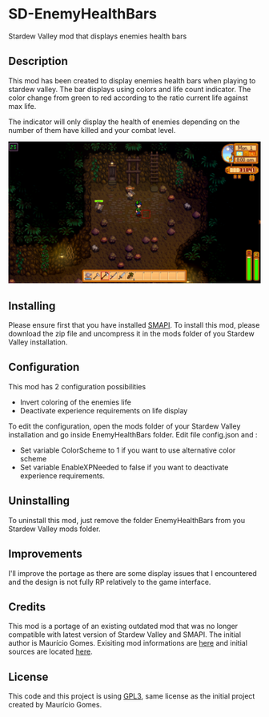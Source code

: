 # SD-EnemyHealthBars
Stardew Valley mod that displays enemies health bars

## Description
This mod has been created to display enemies health bars when playing to stardew valley. The bar displays using colors and life count indicator. The color change from green to red according to the ratio current life against max life.

The indicator will only display the health of enemies depending on the number of them have killed and your combat level.

![Screenshot](https://github.com/TheThor59/SD-EnemyHealthBars/blob/master/images/screenshot1.png)

## Installing
Please ensure first that you have installed [SMAPI](https://www.smapi.io/).
To install this mod, please download the zip file and uncompress it in the mods folder of you Stardew Valley installation.

## Configuration
This mod has 2 configuration possibilities
- Invert coloring of the enemies life
- Deactivate experience requirements on life display

To edit the configuration, open the mods folder of your Stardew Valley installation and go inside EnemyHealthBars folder. Edit file config.json and :
- Set variable ColorScheme to 1 if you want to use alternative color scheme
- Set variable EnableXPNeeded to false if you want to deactivate experience requirements.

## Uninstalling
To uninstall this mod, just remove the folder EnemyHealthBars from you Stardew Valley mods folder.

## Improvements
I'll improve the portage as there are some display issues that I encountered and the design is not fully RP relatively to the game interface.

## Credits
This mod is a portage of an existing outdated mod that was no longer compatible with latest version of Stardew Valley and SMAPI. The initial author is Maurício Gomes. Exisiting mod informations are [here](https://www.nexusmods.com/stardewvalley/mods/193) and initial sources are located [here](https://gitlab.com/speeder1/SMAPIHealthbarMod).

## License
This code and this project is using [GPL3](https://gnu.org/licenses/gpl.html), same license as the initial project created by Maurício Gomes.
